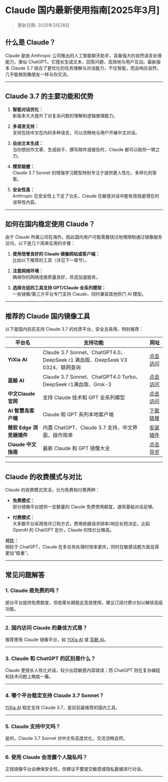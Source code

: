 # **Claude 国内最新使用指南[2025年3月]**  
> 更新日期: 2025年3月28日

## **什么是 Claude？**

Claude 是由 Anthropic 公司推出的人工智能聊天助手，具备强大的自然语言处理能力，类似 ChatGPT。它擅长生成文本、回答问题、高效地与用户互动。最新版本 Claude 3.7 结合了更优化的任务理解与对话能力，不仅智能，而且响应自然，几乎能做到像朋友一样与你交流。

---

## **Claude 3.7 的主要功能和优势**

1. **智能对话优化：**  
   新版本大大提升了对复杂问题的理解和逻辑推理能力。

2. **多语言支持：**  
   支持包括中文在内的多种语言，可以流畅地与用户开展中文对话。

3. **自由文本生成：**  
   当你想创作文章、生成段子、撰写邮件或报告时，Claude 都可以助你一臂之力。

4. **模型稳健：**  
   Claude 3.7 Sonnet 的增强学习模型特别专注于提供更人性化、多样化的答案。

5. **安全性高：**  
   Anthropic 在安全性上下足了功夫，Claude 在敏感对话中能有效规避潜在的误导性内容。

---

## **如何在国内稳定使用 Claude？**

由于 Claude 所属公司在海外，因此国内用户可能需要绕过地理限制通过镜像服务访问。以下是几个简单实用的步骤：

1. **使用信誉良好的 Claude 镜像网站或客户端：**  
   比如以下推荐的工具（详见下一章节）。

2. **注意网络环境：**  
确保你的网络连接质量良好，优选加速服务。

3. **选择合适的工具支持 GPT/Claude 全系列模型：**  
一些镜像/第三方平台专门支持 Claude，同时兼容其他热门 AI 模型。

---

## **推荐的 Claude 国内镜像工具**

以下是国内目前支持 Claude 3.7 的优质平台，安全且易用，特别推荐：

| 平台名                     | 支持功能                                           | 网址                                                                                       |  
|----------------------------|---------------------------------------------------|------------------------------------------------------------------------------------------|  
| **YiXia AI**               | Claude 3.7 Sonnet、ChatGPT4.0、DeepSeek r1 满血版、DeepSeek V3 0324、联网查询   | [点击访问](https://chat.yixiaai.com)                                                     |  
| **蓝鲸 AI**               | Claude 3.7 Sonnet、ChatGPT4.0 Turbo、DeepSeek r1满血版、Grok-3            | [点击访问](https://chat.lanjing.ai)                                                      |  
| **中文Claude 官网**      | 支持 Claude 技术和 GPT 全系列模型                  | [点击访问](https://chatgpt-chinese.com)                                                  |  
| **AI 智慧岛客户端**         | Claude 和 GPT 系列本地客户端                       | [下载链接](https://chatknow.lify.vip/software/AI%E6%99%BA%E6%85%A7%E5%B2%9B_1.0.0_x64_zh-CN.msi) |  
| **微软 Edge 浏览器插件**   | 内置 ChatGPT、Claude 3.7 支持，中文界面，操作简单               | [安装插件](https://microsoftedge.microsoft.com/addons/detail/chatgpt%E4%B8%AD%E6%96%87%E7%89%88%EF%BC%88%E4%B8%AD%E6%96%87%E7%95%8C%E9%9D%A2%E3%80%81%E5%AF%B9%E8%AF%9D%E3%80%81%E5%86%99%E4%BD%9C%E3%80%81%E7%BB%98%E7%94%BB/lmlenkgcieicbnpobkhmpcgmamahahil) |  
| **Claude 中文指南**        | 最新 Claude 和 GPT 镜像大全                        | [点击导览](https://guide1.lanjing.ai)                                                    |  

---

## **Claude 的收费模式与对比**

Claude 的收费模式灵活，分为免费和付费两种：

- **免费模式：**  
  部分镜像平台提供一定数量的 Claude 免费使用额度，通常基础对话足够。

- **付费模式：**  
  大多数平台采用按月订购方式，费用依据请求频率/响应长短决定。比起 OpenAI 的 ChatGPT 定价，Claude 的性价比略高。

**对比：**  
相较于 ChatGPT，Claude 在多任务处理时效率更优，同时在敏感话题方面显得更加“稳重”。

---

## **常见问题解答**

### **1. Claude 是免费的吗？**
部分平台提供免费额度，但若需长期稳定高效使用，建议订阅付费计划以解锁高级功能。

---

### **2. 国内访问 Claude 的最佳方式是？**
推荐使用 Claude 镜像平台，如 [YiXia AI](https://chat.yixiaai.com) 或 [蓝鲸 AI](https://chat.lanjing.ai)。

---

### **3. Claude 和 ChatGPT 的区别是什么？**
Claude 更擅长人性化对话，较少出现敏感内容错误；而 ChatGPT 则在复杂编程和技术问题上略胜一筹。

---

### **4. 哪个平台稳定支持 Claude 3.7 Sonnet？**
[YiXia AI](https://chat.yixiaai.com) 稳定支持 Claude 3.7，是目前最推荐的国内工具。

---

### **5. Claude 支持中文吗？**
是的，Claude 3.7 Sonnet 对中文有高度优化，交流流畅自然。

---

### **6. 使用 Claude 会泄露个人隐私吗？**
正规镜像平台会确保安全性，但建议不要提交敏感或隐私数据进行对话。

---
